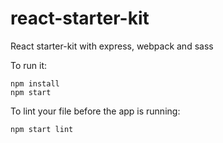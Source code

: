 # react-starter-kit
React starter-kit with express, webpack and sass

To run it:

```
npm install 
npm start

```

To lint your file before the app is running:

```
npm start lint
```
